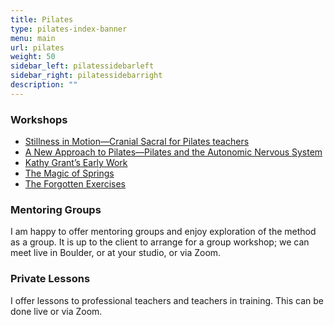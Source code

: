 ```yaml
---
title: Pilates
type: pilates-index-banner
menu: main
url: pilates
weight: 50
sidebar_left: pilatessidebarleft
sidebar_right: pilatessidebarright
description: ""
---
```

### Workshops

- [Stillness in Motion—Cranial Sacral for Pilates teachers](/pilates/workshops#stillness-in-motion)
- [A New Approach to Pilates—Pilates and the Autonomic Nervous System](/pilates/workshops#a-new-approach-to-pilatespilates-and-the-autonomic-nervous-system)
- [Kathy Grant’s Early Work](/pilates/workshops#kathy-grants-early-work)
- [The Magic of Springs](/pilates/workshops#the-magic-of-springs)
- [The Forgotten Exercises](/pilates/workshops#the-forgotten-exercises)

### Mentoring Groups

I am happy to offer mentoring groups and enjoy exploration of the method as a group. It is up to the client to arrange for a group workshop; we can meet live in Boulder, or at your studio, or via Zoom.

### Private Lessons

I offer lessons to professional teachers and teachers in training. This can be done live or via Zoom.